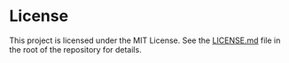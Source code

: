 # License

This project is licensed under the MIT License. See the [LICENSE.md](../LICENSE.md) file in the root of the repository for details.

